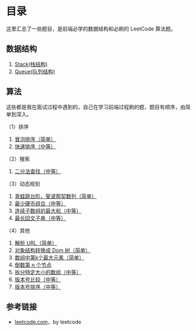 # 目录

这里汇总了一些题目，是前端必学的数据结构和必刷的 LeetCode 算法题。

## 数据结构

1. [Stack(栈结构)](./d-stack.md)
1. [Queue(队列结构)](./d-queue.md)
<!-- TODO: 1. [List(链表)](./d-queue.md) -->

## 算法

这些都是我在面试过程中遇到的，自己在学习前端过程刷的题，题目有顺序，由简单到深入。

（1）排序

1. [冒泡排序（简单）](./bubblesot.md)
1. [快速排序（中等）](./quick-sort.md)

（2）搜索

1. [二分法查找（中等）](./binary-search.md)

（3）动态规划

1. [青蛙跳台阶，斐波那契数列（简单）](./num-ways.md)
1. [最少硬币组合（中等）](./coin-change.md)
1. [连续子数组的最大和（中等）](./max-sub-nums.md)
1. [最长回文子串（中等）](./longest-palindrome.md)

（4）其他

1. [解析 URL（简单）](./parsing-url.md)
1. [对象结构转换成 Dom 树（简单）](./conversion.md)
1. [数组中第k个最大元素（简单）](./k-largest-el.md)
1. [倒数第 n 个节点](./get-kth-from-end.md)
1. [拆分特定大小的数组（中等）](./chunk.md)
1. [版本号比较（中等）](./compare-version.md)
1. [版本号排序（中等）](./version-sort.md)

## 参考链接

- [leetcode.com](leetcode.com)，by leetcode
